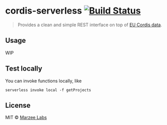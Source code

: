 # cordis-serverless [![Build Status][travis-image]][travis-url]
> Provides a clean and simple REST interface on top of [EU Cordis data](http://cordis.europa.eu/projects/home_en.html).

## Usage

WIP

## Test locally

You can invoke functions locally, like

	serverless invoke local -f getProjects

## License

MIT © [Marzee Labs](http://marzeelabs.org)

[travis-image]: https://travis-ci.org/marzeelabs/cordis-serverless.svg?branch=master
[travis-url]: https://travis-ci.org/marzeelabs/cordis-serverless
